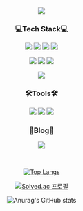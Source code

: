 

<div align="center">
<img src="https://capsule-render.vercel.app/api?type=waving&color=auto&height=300&section=header&text=Soyoung%20&fontSize=90" />

  

### 💻Tech Stack💻
  
 <img src="https://img.shields.io/badge/HTML-E34F26?style=flat&logo=HTML5&logoColor=white"/></a>
<img src="https://img.shields.io/badge/CSS-1572B6?style=flat&logo=CSS3&logoColor=white"/></a>
<img src="https://img.shields.io/badge/JavaScript-F7DF1E?style=flat&logo=JavaScript&logoColor=white"/></a>
<img src="https://img.shields.io/badge/JQuery-0769AD?style=flat&logo=JQuery&logoColor=white"/></a>

<img src="https://img.shields.io/badge/Python-3766AB?style=flat&logo=Python&logoColor=white"/></a>
<img src="https://img.shields.io/badge/C++-00599C?style=flat&logo=C%2B%2B&logoColor=white"/></a>
<img src="https://img.shields.io/badge/Java-007396?style=flat&logo=Java&logoColor=white"/></a>

<img src="https://img.shields.io/badge/React-61DAFB?style=flat&logo=React&logoColor=white"/></a>
<!-- <img src="https://img.shields.io/badge/TypeScript-3178C6?style=flat&logo=TypeScript&logoColor=white"/></a> -->

### 🛠Tools🛠
<img src="https://img.shields.io/badge/Visual%20Studio%20Code-007ACC?style=flat&logo=Visual-Studio&logoColor=white"/></a>
<img src="https://img.shields.io/badge/Visual-Studio-5c2d91?style=flat&logo=Visual-Studio&logoColor=white"/></a>
<img src="https://img.shields.io/badge/Eclipse-IDE-2c2255?style=flat&logo=Eclipse-IDE&logoColor=white"/></a>


### 📌Blog📌 </br>

<a href="https://nnuoyos.tistory.com/" target="_blank"><img src="https://img.shields.io/badge/Tistory-000000?style=flat&logo=Tistory&logoColor=white"/></a>

</br>

[![Top Langs](https://github-readme-stats.vercel.app/api/top-langs/?username=nnuoyos&layout=compact&theme=본인이선택한테마명&langs_count=7)](https://github.com/anuraghazra/github-readme-stats)

[![Solved.ac 프로필](http://mazassumnida.wtf/api/v2/generate_badge?boj=ssoyyoung)](https://solved.ac/ssoyyoung)

![Anurag's GitHub stats](https://github-readme-stats.vercel.app/api?username=nnuoyos&show_icons=true&theme=radical)

</div>

<!--


<a href="버튼을 눌렀을 때 이동할 링크" target="_blank"><img src="https://img.shields.io/badge/뱃지레이블-배경색?style=뱃지모양&logo=로고&logoColor=로고색상"/></a>


**nnuoyos/nnuoyos** is a ✨ _special_ ✨ repository because its `README.md` (this file) appears on your GitHub profile.

Here are some ideas to get you started:

- 🔭 I’m currently working on ...
- 🌱 I’m currently learning ...
- 👯 I’m looking to collaborate on ...
- 🤔 I’m looking for help with ...
- 💬 Ask me about ...
- 📫 How to reach me: ...
- 😄 Pronouns: ...
- ⚡ Fun fact: ...
-->
